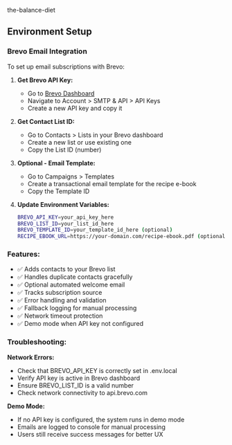 the-balance-diet

## Environment Setup

### Brevo Email Integration

To set up email subscriptions with Brevo:

1. **Get Brevo API Key:**
   - Go to [Brevo Dashboard](https://app.brevo.com/)
   - Navigate to Account > SMTP & API > API Keys
   - Create a new API key and copy it

2. **Get Contact List ID:**
   - Go to Contacts > Lists in your Brevo dashboard
   - Create a new list or use existing one
   - Copy the List ID (number)

3. **Optional - Email Template:**
   - Go to Campaigns > Templates
   - Create a transactional email template for the recipe e-book
   - Copy the Template ID

4. **Update Environment Variables:**
   ```bash
   BREVO_API_KEY=your_api_key_here
   BREVO_LIST_ID=your_list_id_here
   BREVO_TEMPLATE_ID=your_template_id_here (optional)
   RECIPE_EBOOK_URL=https://your-domain.com/recipe-ebook.pdf (optional)
   ```

### Features:
- ✅ Adds contacts to your Brevo list
- ✅ Handles duplicate contacts gracefully
- ✅ Optional automated welcome email
- ✅ Tracks subscription source
- ✅ Error handling and validation
- ✅ Fallback logging for manual processing
- ✅ Network timeout protection
- ✅ Demo mode when API key not configured

### Troubleshooting:

**Network Errors:**
- Check that BREVO_API_KEY is correctly set in .env.local
- Verify API key is active in Brevo dashboard
- Ensure BREVO_LIST_ID is a valid number
- Check network connectivity to api.brevo.com

**Demo Mode:**
- If no API key is configured, the system runs in demo mode
- Emails are logged to console for manual processing
- Users still receive success messages for better UX
